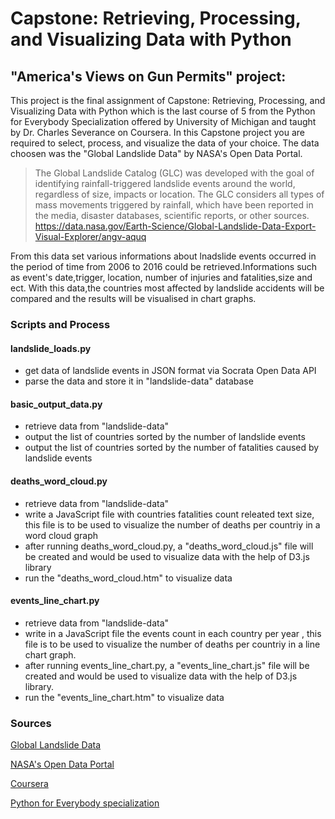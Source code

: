 # Capstone: Retrieving, Processing, and Visualizing Data with Python

## "America's Views on Gun Permits" project:

This project is the final assignment of Capstone: Retrieving, Processing, and Visualizing Data with Python which is the last course of 5 from the Python for Everybody Specialization offered by University of Michigan and taught by Dr. Charles Severance on Coursera.
In this Capstone project you are required  to select, process, and visualize the data of your choice.
The data choosen was the "Global Landslide Data" by NASA's Open Data Portal.

>The Global Landslide Catalog (GLC) was developed with the goal of identifying rainfall-triggered landslide events around the world, regardless of size, impacts or location. The GLC considers all types of mass movements triggered by rainfall, which have been reported in the media, disaster databases, scientific reports, or other sources.
https://data.nasa.gov/Earth-Science/Global-Landslide-Data-Export-Visual-Explorer/angv-aquq

From this data set  various informations about lnadslide events occurred in the period of time from 2006 to 2016 could be retrieved.Informations such as event's date,trigger, location, number of injuries and fatalities,size and ect.
With this data,the countries most affected by landslide accidents will be compared and the results will be visualised in chart graphs.
### Scripts and Process
#### landslide_loads.py
* get data of landslide events in JSON format via Socrata Open Data API
* parse the data and store it in "landslide-data" database
#### basic_output_data.py
* retrieve data from "landslide-data"
* output the list of countries sorted by the number of landslide events
* output the list of countries sorted by the number of fatalities caused by landslide events
#### deaths_word_cloud.py
* retrieve data from "landslide-data"
* write a JavaScript file with countries fatalities count releated text size, this file is to be used to visualize the number of deaths per countriy in a word cloud graph
* after running deaths_word_cloud.py, a "deaths_word_cloud.js" file will be created and would be used to visualize data with the help of D3.js library 
* run the "deaths_word_cloud.htm" to visualize data
#### events_line_chart.py
* retrieve data from "landslide-data"
* write in a JavaScript file the events count in each country per year , this file is to be used to visualize the number of deaths per countriy in a line chart graph.
* after running events_line_chart.py, a "events_line_chart.js" file will be created and would be used to visualize data with the help of D3.js library.
* run the "events_line_chart.htm" to visualize data
### Sources
[Global Landslide Data ][PlDa]

[NASA's Open Data Portal][PlDb]

[Coursera][PlDc]

[Python for Everybody specialization][PlDd]

[PlDa]: <https://data.nasa.gov/Earth-Science/Global-Landslide-Data-Export-Visual-Explorer/angv-aquq>
[PlDb]: <https://nasa.github.io/data-nasa-gov-frontpage/>
[PlDc]: <https://https://www.coursera.org/>
[PlDd]: <https://www.coursera.org/programs/e3f17f0d-dfae-4b16-8880-584e171069bc?collectionId=&productId=F-h1g0w7EeWeOApO_l5R1w&productType=s12n&showMiniModal=true>
